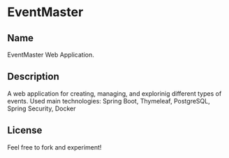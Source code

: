 # EventMaster

## Name
EventMaster Web Application.

## Description
A web application for creating, managing, and explorinig different types of events.
Used main technologies: Spring Boot, Thymeleaf, PostgreSQL, Spring Security, Docker

## License
Feel free to fork and experiment!
